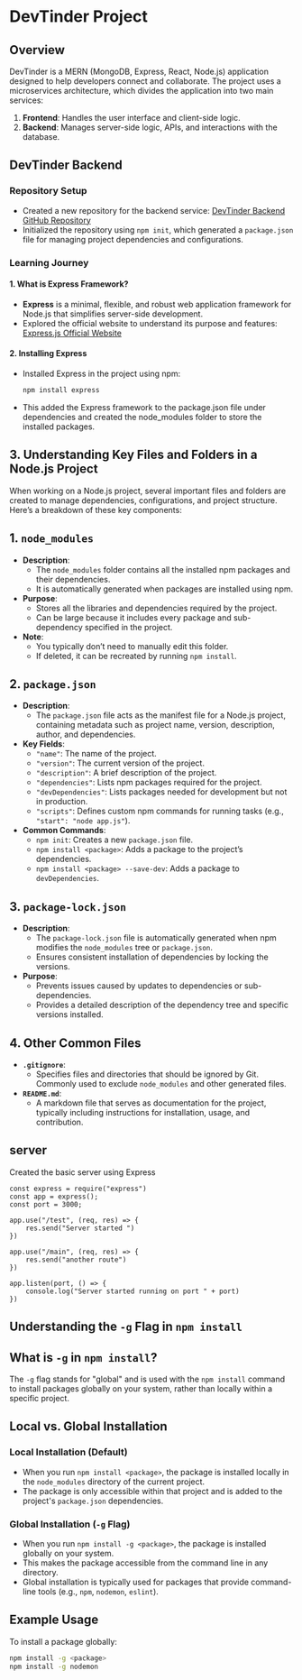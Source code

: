 # DevTinder Project 

## Overview
DevTinder is a MERN (MongoDB, Express, React, Node.js) application designed to help developers connect and collaborate. The project uses a microservices architecture, which divides the application into two main services:
1. **Frontend**: Handles the user interface and client-side logic.
2. **Backend**: Manages server-side logic, APIs, and interactions with the database.

## DevTinder Backend

### Repository Setup
- Created a new repository for the backend service: [DevTinder Backend GitHub Repository](https://github.com/piyushSharma97/DevTinder-backend)
- Initialized the repository using `npm init`, which generated a `package.json` file for managing project dependencies and configurations.

### Learning Journey

#### 1. What is Express Framework?
- **Express** is a minimal, flexible, and robust web application framework for Node.js that simplifies server-side development.
- Explored the official website to understand its purpose and features: [Express.js Official Website](https://expressjs.com)

#### 2. Installing Express
- Installed Express in the project using npm:
  ```bash
  npm install express
  ```
- This added the Express framework to the package.json file under dependencies and created the node_modules folder to store the installed packages.

##  3. Understanding Key Files and Folders in a Node.js Project

When working on a Node.js project, several important files and folders are created to manage dependencies, configurations, and project structure. Here’s a breakdown of these key components:

## 1. `node_modules`
- **Description**:
  - The `node_modules` folder contains all the installed npm packages and their dependencies.
  - It is automatically generated when packages are installed using npm.
- **Purpose**:
  - Stores all the libraries and dependencies required by the project.
  - Can be large because it includes every package and sub-dependency specified in the project.
- **Note**:
  - You typically don’t need to manually edit this folder.
  - If deleted, it can be recreated by running `npm install`.

## 2. `package.json`
- **Description**:
  - The `package.json` file acts as the manifest file for a Node.js project, containing metadata such as project name, version, description, author, and dependencies.
- **Key Fields**:
  - `"name"`: The name of the project.
  - `"version"`: The current version of the project.
  - `"description"`: A brief description of the project.
  - `"dependencies"`: Lists npm packages required for the project.
  - `"devDependencies"`: Lists packages needed for development but not in production.
  - `"scripts"`: Defines custom npm commands for running tasks (e.g., `"start": "node app.js"`).
- **Common Commands**:
  - `npm init`: Creates a new `package.json` file.
  - `npm install <package>`: Adds a package to the project’s dependencies.
  - `npm install <package> --save-dev`: Adds a package to `devDependencies`.

## 3. `package-lock.json`
- **Description**:
  - The `package-lock.json` file is automatically generated when npm modifies the `node_modules` tree or `package.json`.
  - Ensures consistent installation of dependencies by locking the versions.
- **Purpose**:
  - Prevents issues caused by updates to dependencies or sub-dependencies.
  - Provides a detailed description of the dependency tree and specific versions installed.

## 4. Other Common Files
- **`.gitignore`**:
  - Specifies files and directories that should be ignored by Git. Commonly used to exclude `node_modules` and other generated files.
- **`README.md`**:
  - A markdown file that serves as documentation for the project, typically including instructions for installation, usage, and contribution.


## server

Created the basic server using Express
```
const express = require("express")
const app = express();
const port = 3000;

app.use("/test", (req, res) => {
    res.send("Server started ")
})

app.use("/main", (req, res) => {
    res.send("another route")
})

app.listen(port, () => {
    console.log("Server started running on port " + port)
})

```

## Understanding the `-g` Flag in `npm install`

## What is `-g` in `npm install`?
The `-g` flag stands for "global" and is used with the `npm install` command to install packages globally on your system, rather than locally within a specific project.

## Local vs. Global Installation

### Local Installation (Default)
- When you run `npm install <package>`, the package is installed locally in the `node_modules` directory of the current project.
- The package is only accessible within that project and is added to the project's `package.json` dependencies.

### Global Installation (`-g` Flag)
- When you run `npm install -g <package>`, the package is installed globally on your system.
- This makes the package accessible from the command line in any directory.
- Global installation is typically used for packages that provide command-line tools (e.g., `npm`, `nodemon`, `eslint`).

## Example Usage
To install a package globally:
```bash
npm install -g <package>
npm install -g nodemon
```

